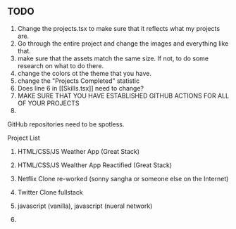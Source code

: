 ## TODO

1. Change the projects.tsx to make sure that it reflects what my projects are.
2. Go through the entire project and change the images and everything like that.
3. make sure that the assets match the same size. If not, to do some research on what to do there.
4. change the colors ot the theme that you have.
5. change the "Projects Completed" statistic
6. Does line 6 in [[Skills.tsx]] need to change?
7. MAKE SURE THAT YOU HAVE ESTABLISHED GITHUB ACTIONS FOR ALL OF YOUR PROJECTS
8.

GitHub repositories need to be spotless.

Project List

1. HTML/CSS/JS Weather App (Great Stack)
2. HTML/CSS/JS Wealther App Reactified (Great Stack)
3. Netflix Clone re-worked (sonny sangha or someone else on the Internet)
4. Twitter Clone fullstack

5. javascript (vanilla), javascript (nueral network)
6.
